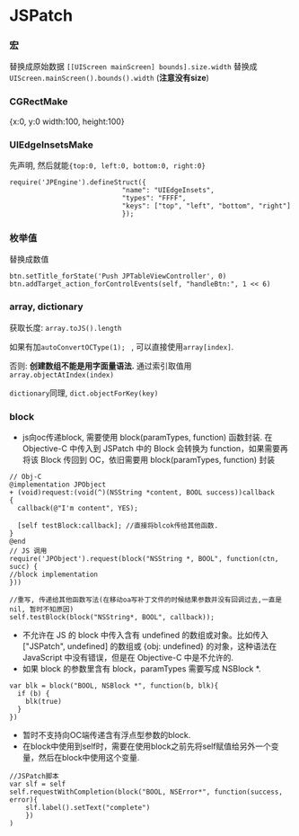 # JSPatch

### 宏
替换成原始数据
`[[UIScreen mainScreen] bounds].size.width` 替换成 `UIScreen.mainScreen().bounds().width` (**注意没有size**)

### CGRectMake

{x:0, y:0 width:100, height:100}

### UIEdgeInsetsMake

先声明, 然后就能`{top:0, left:0, bottom:0, right:0}`


```objc
require('JPEngine').defineStruct({
                            "name": "UIEdgeInsets",
                            "types": "FFFF",
                            "keys": ["top", "left", "bottom", "right"]
                            });
```

### 枚举值

替换成数值

```objc
btn.setTitle_forState('Push JPTableViewController', 0)
btn.addTarget_action_forControlEvents(self, "handleBtn:", 1 << 6)
```

### array, dictionary

获取长度: `array.toJS().length`

如果有加`autoConvertOCType(1); ` , 可以直接使用`array[index]`. 

否则:
**创建数组不能是用字面量语法.**
通过索引取值用`array.objectAtIndex(index)`

`dictionary`同理, `dict.objectForKey(key)`

### block
* js向oc传递block, 需要使用 block(paramTypes, function) 函数封装. 在 Objective-C 中传入到 JSPatch 中的 Block 会转换为 function，如果需要再将该 Block 传回到 OC，依旧需要用 block(paramTypes, function) 封装

```objc
// Obj-C  
@implementation JPObject  
+ (void)request:(void(^)(NSString *content, BOOL success))callback
{ 
  callback(@"I'm content", YES); 
  
  [self testBlock:callback]; //直接将blcok传给其他函数.
} 
@end 
// JS 调用
require('JPObject').request(block("NSString *, BOOL", function(ctn, succ) { 
//block implementation
}))

//重写, 传递给其他函数写法(在移动oa写补丁文件的时候结果参数并没有回调过去,一直是nil, 暂时不知原因)
self.testBlock(block("NSString*, BOOL", callback));
```

* 不允许在 JS 的 block 中传入含有 undefined 的数组或对象。比如传入 ["JSPatch", undefined] 的数组或 {obj: undefined} 的对象，这种语法在 JavaScript 中没有错误，但是在 Objective-C 中是不允许的.
* 如果 block 的参数里含有 block，paramTypes 需要写成 NSBlock *.

```objc
var blk = block("BOOL, NSBlock *", function(b, blk){
  if (b) {
    blk(true)
  }
})
```

* 暂时不支持向OC端传递含有浮点型参数的block.
* 在block中使用到self时，需要在使用block之前先将self赋值给另外一个变量，然后在block中使用这个变量.

```objc
//JSPatch脚本
var slf = self
self.requestWithCompletion(block("BOOL, NSError*", function(success, error){
    slf.label().setText("complete")
    })
)
```




